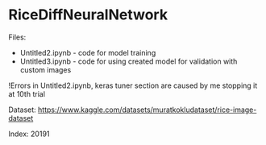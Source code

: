 # RiceDiffNeuralNetwork


Files:

- Untitled2.ipynb - code for model training
- Untitled3.ipynb  - code for using created model for validation with custom images


!Errors in Untitled2.ipynb, keras tuner section are caused by me stopping it at 10th trial

Dataset: https://www.kaggle.com/datasets/muratkokludataset/rice-image-dataset

Index: 20191
